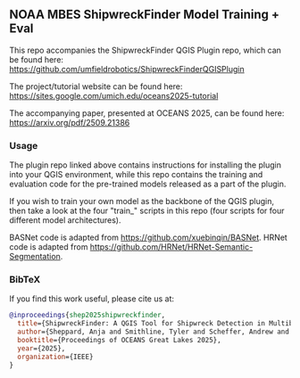 ## NOAA MBES ShipwreckFinder Model Training + Eval

This repo accompanies the ShipwreckFinder QGIS Plugin repo, which can be found here: https://github.com/umfieldrobotics/ShipwreckFinderQGISPlugin

The project/tutorial website can be found here: https://sites.google.com/umich.edu/oceans2025-tutorial

The accompanying paper, presented at OCEANS 2025, can be found here: https://arxiv.org/pdf/2509.21386

### Usage

The plugin repo linked above contains instructions for installing the plugin into your QGIS environment, while this repo contains the training and evaluation code for the pre-trained models released as a part of the plugin. 

If you wish to train your own model as the backbone of the QGIS plugin, then take a look at the four "train_" scripts in this repo (four scripts for four different model architectures).

BASNet code is adapted from https://github.com/xuebinqin/BASNet. HRNet code is adapted from https://github.com/HRNet/HRNet-Semantic-Segmentation.

### BibTeX

If you find this work useful, please cite us at:

```bibtex
@inproceedings{shep2025shipwreckfinder,
  title={ShipwreckFinder: A QGIS Tool for Shipwreck Detection in Multibeam Sonar Data},
  author={Sheppard, Anja and Smithline, Tyler and Scheffer, Andrew and Smith, David and Sethuraman, Advaith V. and Bird, Ryan and Lin, Sabrina and Skinner, Katherine A.},
  booktitle={Proceedings of OCEANS Great Lakes 2025},
  year={2025},
  organization={IEEE}
}
